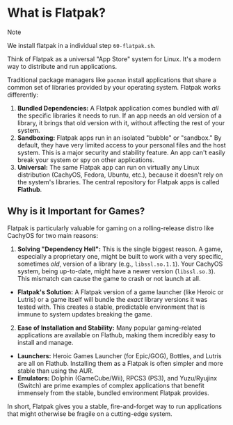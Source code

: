 # What is Flatpak?

> [!NOTE]
> We install flatpak in a individual step `60-flatpak.sh`.

Think of Flatpak as a universal "App Store" system for Linux. It's a modern way to distribute and run applications.

Traditional package managers like `pacman` install applications that share a common set of libraries provided by your operating system. Flatpak works differently:

1. **Bundled Dependencies:** A Flatpak application comes bundled with *all* the specific libraries it needs to run. If an app needs an old version of a library, it brings that old version with it, without affecting the rest of your system.
2. **Sandboxing:** Flatpak apps run in an isolated "bubble" or "sandbox." By default, they have very limited access to your personal files and the host system. This is a major security and stability feature. An app can't easily break your system or spy on other applications.
3. **Universal:** The same Flatpak app can run on virtually any Linux distribution (CachyOS, Fedora, Ubuntu, etc.), because it doesn't rely on the system's libraries. The central repository for Flatpak apps is called **Flathub**.

## Why is it Important for Games?

Flatpak is particularly valuable for gaming on a rolling-release distro like CachyOS for two main reasons:

1. **Solving "Dependency Hell":** This is the single biggest reason. A game, especially a proprietary one, might be built to work with a very specific, sometimes *old*, version of a library (e.g., `libssl.so.1.1`). Your CachyOS system, being up-to-date, might have a newer version (`libssl.so.3`). This mismatch can cause the game to crash or not launch at all.
  - **Flatpak's Solution:** A Flatpak version of a game launcher (like Heroic or Lutris) or a game itself will bundle the *exact* library versions it was tested with. This creates a stable, predictable environment that is immune to system updates breaking the game.

2. **Ease of Installation and Stability:** Many popular gaming-related applications are available on Flathub, making them incredibly easy to install and manage.
- **Launchers:** Heroic Games Launcher (for Epic/GOG), Bottles, and Lutris are all on Flathub. Installing them as a Flatpak is often simpler and more stable than using the AUR.
- **Emulators:** Dolphin (GameCube/Wii), RPCS3 (PS3), and Yuzu/Ryujinx (Switch) are prime examples of complex applications that benefit immensely from the stable, bundled environment Flatpak provides.

In short, Flatpak gives you a stable, fire-and-forget way to run applications that might otherwise be fragile on a cutting-edge system.
